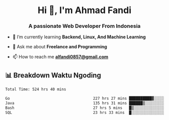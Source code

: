<h1 align="center">Hi 👋, I'm Ahmad Fandi</h1>
<h3 align="center">A passionate Web Developer From Indonesia</h3>

- 🌱 I’m currently learning **Backend, Linux, And Machine Learning**

- 💬 Ask me about **Freelance and Programming**

- 📫 How to reach me **<alfandi0857@gmail.com>**


## 📊 Breakdown Waktu Ngoding

<!--START_SECTION:waka-->

```txt
Total Time: 524 hrs 40 mins

Go                                     227 hrs 27 mins ██████████▓░░░░░░░░░░░░░░   42.95 %
Java                                   135 hrs 31 mins ██████▒░░░░░░░░░░░░░░░░░░   25.59 %
Bash                                   27 hrs 5 mins   █▒░░░░░░░░░░░░░░░░░░░░░░░   05.12 %
SQL                                    23 hrs 33 mins  █░░░░░░░░░░░░░░░░░░░░░░░░   04.45 %
```

<!--END_SECTION:waka-->
